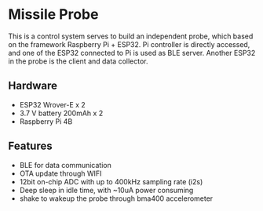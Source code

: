 # Missile Probe

This is a control system serves to build an independent probe, which based on the framework Raspberry Pi + ESP32. Pi controller is directly accessed, and one of the ESP32 connected to Pi is used as BLE server. Another ESP32 in the probe is the client and data collector. 



## Hardware

- ESP32 Wrover-E x 2
- 3.7 V battery 200mAh x 2
- Raspberry Pi 4B

## Features

- BLE for data communication 
- OTA update through WIFI
- 12bit on-chip ADC with up to 400kHz sampling rate (i2s)
- Deep sleep in idle time, with ~10uA power consuming
- shake to wakeup the probe through bma400 accelerometer